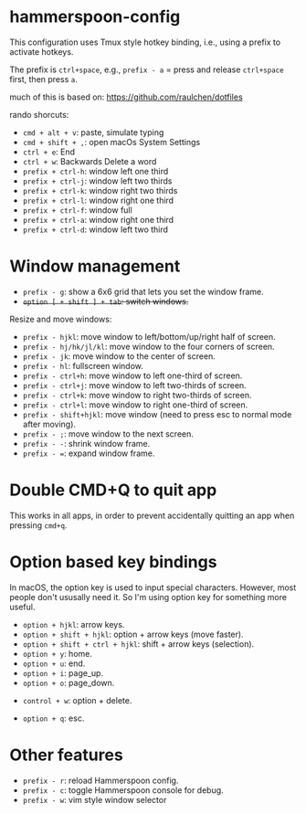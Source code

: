 # hammerspoon-config
This configuration uses Tmux style hotkey binding, i.e., using a prefix to activate hotkeys.

The prefix is `ctrl+space`, e.g., `prefix - a` = press and release `ctrl+space` first, then press `a`.

much of this is based on: https://github.com/raulchen/dotfiles

rando shorcuts:
- `cmd + alt + v`: paste, simulate typing 
- `cmd + shift + ,`: open macOs System Settings
- `ctrl + e`: End
- `ctrl + w`: Backwards Delete a word
- `prefix + ctrl-h`: window left one third
- `prefix + ctrl-j`: window left two thirds
- `prefix + ctrl-k`: window right two thirds
- `prefix + ctrl-l`: window right one third
- `prefix + ctrl-f`: window full
- `prefix + ctrl-a`: window right one third
- `prefix + ctrl-d`: window left two third

# Window management

-   `prefix - g`: show a 6x6 grid that lets you set the window frame.
-   ~~`option [ + shift ] + tab`: switch windows.~~

Resize and move windows:

-   `prefix - hjkl`: move window to left/bottom/up/right half of screen.
-   `prefix - hj/hk/jl/kl`: move window to the four corners of screen.
-   `prefix - jk`: move window to the center of screen.
-   `prefix - hl`: fullscreen window.
-   `prefix - ctrl+h`: move window to left one-third of screen.
-   `prefix - ctrl+j`: move window to left two-thirds of screen.
-   `prefix - ctrl+k`: move window to right two-thirds of screen.
-   `prefix - ctrl+l`: move window to right one-third of screen.
-   `prefix - shift+hjkl`: move window (need to press esc to normal mode after moving).
-   `prefix - ;`: move window to the next screen.
-   `prefix - -`: shrink window frame.
-   `prefix - =`: expand window frame.


# Double CMD+Q to quit app

This works in all apps, in order to prevent accidentally quitting an app when pressing `cmd+q`.

# Option based key bindings

In macOS, the option key is used to input special characters. However, most people don't ususally need it. So I'm using option key for something more useful.

-   `option + hjkl`: arrow keys.
-   `option + shift + hjkl`: option + arrow keys (move faster).
-   `option + shift + ctrl + hjkl`: shift + arrow keys (selection).
-   `option + y`: home.
-   `option + u`: end.
-   `option + i`: page_up.
-   `option + o`: page_down.
<!-- -   `option + d`: delete. -->
<!-- -   `option + f`: forward delete. -->
-   `control + w`: option + delete.
<!-- -   `option + shift + f`: option + forward delete. -->
<!-- -   `option + n/m`: cmd [+ shift] + tab (switch tabs). -->
-   `option + q`: esc.
<!-- -   `option + p`: play. -->
<!-- -   `option + [`: previous track. -->
<!-- -   `option + ]`: next track. -->
<!-- -   `option + ,`: volume down. -->
<!-- -   `option + .`: volume up. -->
<!-- -   `option + /`: mute. -->


# Other features
-   `prefix - r`: reload Hammerspoon config.
-   `prefix - c`: toggle Hammerspoon console for debug.
-   `prefix - w`: vim style window selector
